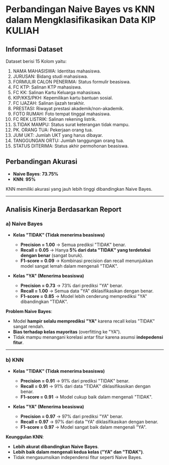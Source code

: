 # Perbandingan Naive Bayes vs KNN dalam Mengklasifikasikan Data KIP KULIAH

## Informasi Dataset
Dataset berisi 15 Kolom yaitu: 
1. NAMA MAHASISWA: Identitas mahasiswa.
2. JURUSAN: Bidang studi mahasiswa.
3. FORMULIR CALON PENERIMA: Status formulir beasiswa.
4. FC KTP: Salinan KTP mahasiswa.
5. FC KK: Salinan Kartu Keluarga mahasiswa.
6. KIP/KKS/PKH: Kepemilikan kartu bantuan sosial.
7. FC IJAZAH: Salinan ijazah terakhir.
8. PRESTASI: Riwayat prestasi akademik/non-akademik.
9. FOTO RUMAH: Foto tempat tinggal mahasiswa.
10. FC REK LISTRIK: Salinan rekening listrik.
11. S.TIDAK MAMPU: Status surat keterangan tidak mampu.
12. PK. ORANG TUA: Pekerjaan orang tua.
13. JUM UKT: Jumlah UKT yang harus dibayar.
14. TANGGUNGAN ORTU: Jumlah tanggungan orang tua.
15. STATUS DITERIMA: Status akhir permohonan beasiswa.

## Perbandingan Akurasi
- **Naive Bayes**: **73.75%**
- **KNN**: **95%**

KNN memiliki akurasi yang jauh lebih tinggi dibandingkan Naive Bayes.

---

## Analisis Kinerja Berdasarkan Report

### a) Naive Bayes
- **Kelas "TIDAK" (Tidak menerima beasiswa)**  
  - **Precision = 1.00** → Semua prediksi "TIDAK" benar.  
  - **Recall = 0.05** → Hanya **5% dari data "TIDAK" yang terdeteksi dengan benar** (sangat buruk).  
  - **F1-score = 0.09** → Kombinasi precision dan recall menunjukkan model sangat lemah dalam mengenali "TIDAK".

- **Kelas "YA" (Menerima beasiswa)**  
  - **Precision = 0.73** → 73% dari prediksi "YA" benar.  
  - **Recall = 1.00** → Semua data "YA" diklasifikasikan dengan benar.  
  - **F1-score = 0.85** → Model lebih cenderung memprediksi "YA" dibandingkan "TIDAK".

**Problem Naive Bayes**:  
- Model **hampir selalu memprediksi "YA"** karena recall kelas "TIDAK" sangat rendah.  
- **Bias terhadap kelas mayoritas** (overfitting ke "YA").  
- Tidak mampu menangani korelasi antar fitur karena asumsi **indepedensi fitur**.

---

### b) KNN
- **Kelas "TIDAK" (Tidak menerima beasiswa)**  
  - **Precision = 0.91** → 91% dari prediksi "TIDAK" benar.  
  - **Recall = 0.91** → 91% dari data "TIDAK" diklasifikasikan dengan benar.  
  - **F1-score = 0.91** → Model cukup baik dalam mengenali "TIDAK".

- **Kelas "YA" (Menerima beasiswa)**  
  - **Precision = 0.97** → 97% dari prediksi "YA" benar.  
  - **Recall = 0.97** → 97% dari data "YA" diklasifikasikan dengan benar.  
  - **F1-score = 0.97** → Model sangat baik dalam mengenali "YA".

**Keunggulan KNN**:  
- **Lebih akurat dibandingkan Naive Bayes**.  
- **Lebih baik dalam mengenali kedua kelas ("YA" dan "TIDAK")**.  
- Tidak mengasumsikan independensi fitur seperti Naive Bayes.
